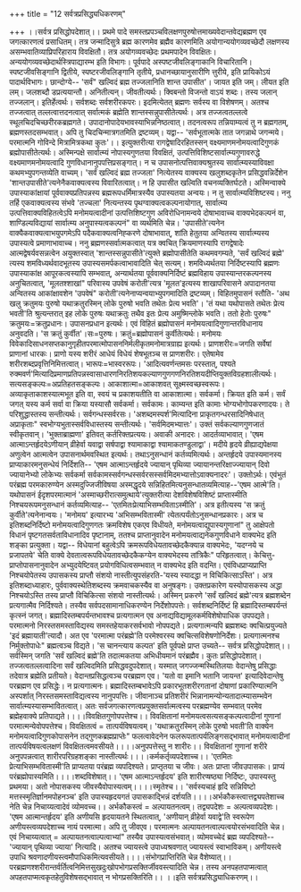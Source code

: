 +++
title = "12 सर्वत्रप्रसिद्ध्यधिकरणम्"

+++
।।सर्वत्र प्रसिद्धोपदेशात्।। प्रथमे पादे समस्तप्रपञ्चविलक्षणपुरुषोत्तमाख्यवेदान्तवेद्यब्रह्मण एव जगत्कारणत्वं प्रसाधितम्। तत्र जन्मादिसुत्रे ब्रह्म कारणमेव ब्रह्मैव कारणमिति अयोगान्ययोगव्यवच्छेदौ लक्षणस्य असम्भवातिव्याप्रिपरिहाराय विवक्षितौ। तत्र अयोगव्यवच्छेदः प्रथमपादेन विवक्षितः। अन्ययोगव्यवच्छेदार्थस्त्रिपाद्यारम्भ इति विभागः। पूर्वपादे अस्पष्टजीवलिङ्गाकानि विचारितानि। स्पष्टजीवसिङ्गानि द्वितीये, स्पष्टरजीवलिङ्गानि तृतीये, प्रधानच्छायानुसारीणि त्तुरीये, इति प्रायिकोऽयं पादार्थविभागः। छान्दोग्ये-- 'सर्वं" खल्विदं ब्रह्म तज्जलानिति शान्त उपासीत'। जायत इति जम्। लीयत इति लम्। जलशब्दौ डप्रत्ययान्तौ। अनितीत्यन्। जीवतीत्यर्थः। क्विबन्तो विजन्तो वाऽयं शब्दः। तस्य जलान् तज्जलान्। इतिर्हेत्वर्थः। सर्वशब्दः सर्वशरीरकपरः। इदमित्येतत् ब्रह्मणः सर्वस्य वा विशेषणम्। अतश्च तज्जत्वात् तल्लत्वात्तदनत्वात् सर्वात्मकं ब्रह्मेति शान्तस्सन्नुपासीतेत्यर्थः। अत्र तज्जत्वतल्लत्वे स्थूलचिदचिच्छरीरकब्रह्मगते। उपादानोपादेयभावस्याभिन्ननिष्ठत्वात्। तदनत्वरूप तन्नियाम्यत्वं तु न ब्रह्मगतम्, ब्रह्मणस्तदसम्भवात्। अपि तु चिदचिन्मात्रगतमिति द्रष्टव्यम्। यद्वा-- 'सर्वभूतात्मके तात जगन्नाथे जगन्मये। परमात्मनि गोविन्दे मित्रामित्रकथा कुतः'।। इत्युक्तरीत्या रागद्वेषादिरहितस्सन् वक्ष्यमाणमनोमयत्वादिगुणकं ब्रह्मोपासीतेत्यर्थः। अस्मिन्पक्षे सार्वात्म्यं नोपास्यगुणतया विवक्षितं, उत्पत्तिविशिष्टसार्वात्म्यगुणावरुद्धे वक्ष्यमाणमनोमयत्वादि गुणविधानानुपपत्तिप्रसङ्गात्। न च उपासनोत्पत्तिवाक्यश्रुतस्य सार्वात्म्यस्याविवक्षा कथमभ्युपगन्तव्येति वाच्यम्। 'सर्वं खल्विदं ब्रह्म तज्जला' नित्येतस्य वाक्यस्य खलुशब्दकृतेन प्रसिद्धवन्निर्देशेन 'शान्तउपासीते'त्यनेनैकवाक्यत्वस्य विवारितत्वात्। न हि उपासीत खल्विति वचनव्यक्तिर्घटते। अस्मिन्वाक्ये उपास्याकांक्षायां पूर्ववाक्यप्रतिपन्नस्य ब्रह्मरूपधर्मिमात्रस्यैव उपास्यतया अन्वयः। न तु सार्वात्म्यविशिष्टस्य। ननु तर्हि एकवाक्यत्वस्य संभवे 'तज्चला' नित्यन्तस्य पृथग्वाक्यत्वकल्पनायोगात्, सार्वात्म्य उत्पत्तिवाक्यविहितत्वेऽपि मनोमयत्वादीनां उत्पत्तिशिष्टगुण अविरोधिनामन्वये दोषाभावाच्च वाक्यभेदकल्पनं वा, शाण्डिल्यविद्यायां सार्वात्म्य अनुपास्यत्वकल्पनं" वा व्यर्थमिति चेन्न। 'उपासीते'त्यनेन वाक्यैकवाक्यत्वाभयुपगमेऽपि पदैकवाक्यत्वनिह्करणे दोषाभावात्, शांति हेतुतया अन्वितस्य सार्वात्म्यस्य उपास्यत्वे प्रमाणाभावाच्च। ननु ब्रह्मणस्सर्वात्मकत्वात् यत्र क्वचित् क्रियमाणस्यापि रागद्वेषादेः आत्मद्वेषर्यवसन्नत्वेन अयुक्तस्वात् 'शान्तस्सन्नुपासीते'त्युक्ते ब्रह्मोपासीतेति कथमवगम्यते, 'सर्वं खल्विदं ब्रह्मे' त्यस्य शमविध्यर्थवादभूतस्य उपास्यसमर्पकत्वाभावादिति चेत् सत्यम्। शमविध्यर्थतया निर्दिष्टस्यापि ब्रह्मणः उपास्याकांक्ष आपूरकत्वस्यापि सम्भवात्, अन्यार्थतया पूर्ववाक्यनिर्दिष्टं ब्रह्मविहाय उपास्यान्तरकल्पनस्य अनुचितत्वात्, 'मूलतश्शाखां" परिवास्य उपवेषं करोती'त्यत्र 'मूलत'इत्यस्य शाखापरिवासने अपादानतया अन्वितस्य आकांक्षावशेन 'उपवेषं" करोती'त्यनेनाप्यन्वयाभ्युपगमादिति द्रष्टव्यम्। विहितमुपासनं स्तौति- 'अथ खलु क्रतुमयः पुरुषो यथाक्रतुरस्मिन् लोके पुरुषो भवति तथेतः प्रेत्य भवति'। 'तं यथा यथोपासते तथेतः प्रेत्य भवती'ति श्रुत्यन्तरात् इह लोके पुरुषः यथाक्रतुः तथैव इतः प्रेत्य अमुष्मिन्लोके भवति। ततो हेतोः पुरुषः" क्रतुमयः=क्रतुप्रधानः। उपासनप्रधान इत्यर्थः। एवं विहितं ब्रह्मोपासनं मनोमयत्वादिगुणान्तरविधानाय अनुवदति। 'स क्रतुं कुर्वीत'।सः=पुरुषः। क्रतुं=ब्रह्मोपासनं कुर्वीतेत्यर्थः। मनोमयः विवेकादिसाधनसप्तकानुगृहीतपरमात्मोपासननिर्मलीकृतमनोमात्रग्राह्य इत्यर्थः। प्राणशरीरः=जगति सर्वेषां प्राणानां धारकः। प्राणो यस्य शरीरं आधेयं विधेयं शेषभूतञ्च स प्राणशरीरः। एतेषामेव शरीरशब्दप्रवृत्तिनिमित्तत्वात्। भारूपः=भास्वररूपः। 'आदित्यवर्णन्तमसः परस्तात्, पश्यते रुक्मवर्ण'मित्यादिप्रमाणप्रतिपन्नस्वासाधारणनिरतिशयकल्याणगुणगणनिरतिशयदीप्तियुक्तविग्रहशालीत्यर्थः। सत्यसङ्कल्पः=अप्रतिहतसङ्कल्पः। आकाशात्मा=आकाशवत् सूक्ष्मस्वच्छस्वरूपः। अव्याकृताकाशस्यात्मभूत इति वा, स्वयं च प्रकाशयतीति वा आकाशात्मा। सर्वकर्मा। क्रियत इति कर्म। सर्वं जगत् यस्य कर्म सर्वा वा क्रिया यस्यासौ सर्वकर्मा। सर्वकामः। काम्यन्त इति कामाः भोग्यभोगोपकरणादयः। ते परिशुद्धास्तस्य सन्तीत्यर्थः। सर्वगन्धस्सर्वरसः। 'अशब्दमस्पर्श'मित्यादिना प्राकृतगन्धरसादिनिषेधात् अप्राकृताः" स्वभोग्यभुतास्सर्वविधास्तस्य सन्तीत्यर्थः। 'सर्वमिदमभ्यात्तः'। उक्तं सर्वकल्याणगुणजातं स्वीकृतवान्। 'भुक्ताब्राह्मणा' इतिवत् कर्तरिक्तप्रत्ययः। अवाकी अनादरः। आदर्तव्याभावात्। 'एषम आत्माऽन्तर्हृदयेऽणीयान् व्रीहेर्वा यवाद्वा सर्षपाद्वा श्यामाकाद्वा श्यामाकतण्डुलाद्वा'। मदीये हृदये व्रीह्याद्यपेक्षया अणुत्वेन आत्मत्वेन उपासनार्थमवस्थित इत्यर्थः। तथाऽनुसन्धानं कर्तव्यमित्यर्थः। अन्तर्हृदये उपास्यमानस्य प्राप्याकारमनुसन्धेयं निर्दिशति-- 'एषम आत्माऽन्तर्हृदये ज्यायान् पृथिव्या ज्यायानन्तरिक्षाज्ज्यायान् दिवो ज्यायानेभ्यो लोकेभ्यः सर्वकर्मा सर्वकामस्सर्वगन्धस्सर्वरसस्सर्वमिदमभ्यात्तोऽवाक्यनादरः'। उक्तोऽर्थः। एवंभुतं परंब्रह्म परमकारुण्येन अस्मदुज्जिजीविषया अस्मद्धृदये सन्निहितमित्यनुसन्धातव्यमित्याह--'एषम आत्मे'ति। यथोपासनं ईदृशपरमात्मानं 'अस्माच्छरीरात्समुत्थाये'त्युक्तरीत्या देशविशेषविशिष्टं प्राप्तास्मीति निश्चयरूपमनुसन्धानं कर्तव्यमित्याह-- 'एतमितःप्रेत्याभिसम्भविताऽस्मीति'। अत्र इतीत्यस्य 'स क्रतुं कुर्वीते'त्यनेनान्वयः। 'मनोमय' इत्यारभ्य 'अभिसम्भवितास्मी' त्येतत्पर्यंतोऽनुसन्धानप्रकारः। अत्र च इतिशब्दनिर्दिष्टो मनोमयत्वादिगुणगतः क्रमविशेष एकएव विधीयते, मनोमयत्वाद्युपास्यगुणानां" तु आक्षेपतो विधानं पृष्टगतसर्वताविधानादिव पृष्टानाम्, ततश्च प्राप्तानुवादेन मनोमयत्वाद्यनेकगुणविधाने वाक्यभेद इति शङ्का प्रत्युक्ता। यद्वा-- विधेयानां बहुत्वेऽपि क्रमरूपविधेयतावच्छेदकैक्यान्न वाक्यभेदः, 'यदग्नये च प्रजापतये' चेति वाक्ये देवतात्वरूपविधेयतावच्छेदकैकग्येन वाक्यभेदस्य तांत्रिकैः" परिहृतत्वात्। केचित्तु- प्राप्तोपासनानुवादेन अभ्युदयेष्टिवत् प्रयोगविधित्वसम्भवात् न वाक्यभेद इति वदन्ति। एवंविधप्राप्यप्राप्ति निश्चयोपेतस्य उपासकस्य प्राप्तौ संशयो नास्तीत्युपसंहरति-'यस्य स्यादद्धा न विचिकित्साऽस्ति'। अत्र इतिशब्दाध्याहारः, पुर्ववाक्यस्थेतिशब्दस्य क्रमवाचकस्यैव वा अनुषङ्गः। उक्तप्रकारेण यस्योपासकस्य अद्धा निश्चयोऽस्ति तस्य प्राप्तौ विचिकित्सा संशयो नास्तीत्यर्थः। अस्मिन् प्रकरणे 'सर्वं खल्विदं ब्रह्मे'त्यत्र ब्रह्मशब्देन प्रत्यगात्मैव निर्दिश्यते। तस्यैव सर्वपदसामानाधिकरण्येन निर्देशोपपत्तेः। सर्वशब्दनिर्दिष्टं हि ब्रह्मादिस्तम्बपर्यन्तं कृत्स्नं जगत्। ब्रह्मादिस्तम्बपर्यन्तभावश्च प्रत्यगात्मन एव अनाद्यविद्यामूलकर्मविशेषोपाधिक उपपद्यते। परमात्मनो निरस्तसमस्ताविद्यस्य समस्तहेयाकरसर्वभावो नोपपद्यते। प्रत्यगात्मन्यपि ब्रह्मशब्दः क्वचित्प्रयुज्यते 'इदं ब्रह्मायाती'त्यादौ। अत एव 'परमात्मा परंब्रह्मे'ति परमेश्वरस्य क्वचित्सविशेषणोनिर्देशः। प्रत्यगात्मनश्च निर्मुक्तोपाधेः" ब्रह्मत्वञ्च विद्यते। 'स चानन्त्याय कल्पत' इति पूर्वपक्षे प्राप्त उच्यते-- सर्वत्र प्रसिद्धोपदेशात्।। सर्वस्मिन् जगति 'सर्वं खल्विदं ब्रह्मे'ति तदात्मकतया अभिधीयमानं परंब्रह्मैव। कुतः प्रसिद्धोपदेशात्। तज्जत्वतल्लत्वादिना सर्वं खल्विदमिति प्रसिद्धवदुपदेशात्। यस्मात् जगज्जन्मस्थितिलयाः वेदान्तेषु प्रसिद्धाः तदेवात्र ब्रह्मेति प्रतीयते। वेदान्तप्रसिद्धत्वञ्च परब्रह्मण एव। 'यतो वा इमानि भतानि जायन्त' इत्यादिवेदान्तेषु परब्रह्मण एव प्रसिद्धेः। न प्रत्यगात्मनः। ब्रह्मादिस्तम्बभावेऽपि प्रकारभूतशरीरगतानां दोषाणां प्रकारिण्यात्मनि अस्पर्शात् निरस्तसमस्ताविद्यत्वस्य नानुपपत्तिः। जीवानाञ्च प्रतिशरीरं भिन्नानामन्योन्यतादात्म्यासम्भवेन सार्वात्म्यस्यासम्भावितत्वात्। अतः सर्वजगत्कारणत्वप्रयुक्तसर्वात्मत्वस्य परब्रह्मण्येव सम्भवात् परमेव ब्रह्मेहवाक्ये प्रतिपाद्यते।।।।विवक्षितगुणोपपत्तेश्च।। विवक्षितानां मनोमयत्वसत्यसङ्कल्पत्वादीनां गुणानां परमात्मन्येवोपपत्तेश्च। विवक्षितत्वं = तात्पर्यविषयत्वम्। 'यथाक्रतुरस्मिन् लोके पुरुषो भवती'ति वाक्येन मनोमयत्वादिगुणकोपासनेन तद्गुणकब्रह्मप्राप्तेः" फलत्वावेदनेन फलरूपतात्पर्यलिङ्गसद्भावात् मनोमयत्वादीनां तात्पर्यविषयत्वलक्षणं विवक्षितत्वमवसीयते।।।।अनुपपत्तेस्तु न शारीरः।। विवक्षितानां गुणानां शरीरे अनुपपन्नत्वात् शारीरपरिग्रहशङ्का नास्तीत्यर्थः।।।।कर्मकर्तृव्यपदेशाच्च।। 'एतमितः प्रेत्याभिसम्भवितास्मी'ति प्राप्यतया परंब्रह्म व्यपदिश्यते। प्राप्तृतया च जीवः। अतः प्राप्ता जीवउपासकः। प्राप्यं परंब्रह्मोपास्यमिति।।।।शब्दविशेषात्।। 'एषम आत्माऽन्तर्हृदय' इति शारीरप्षष्ठ्या निर्दिष्टः, उपास्यस्तु प्रथमया। अतो नोपासकस्य जीवस्यैवोपास्यत्वम्।।।।स्मृतेश्च।। 'सर्वस्यचाहं हृदि सन्निविष्टो मत्तस्स्मृतिर्ज्ञानमपोहनञ्च' इति उपास्यहृदयगतं उपासकाद्भिन्नं दर्शयति।।।।अर्भकौकस्त्वात्तद्व्यपतेशाच्च नेति चेन्न निचाय्यत्वादेवं व्योमवच्च।। अर्भकौकस्त्वं = अल्पायतनत्वम्। तद्व्यपदेशः = अल्पत्वव्यपदेशः। 'एषम आत्मान्तर्हृदय' इति अणीयसि हृदयायतने स्थितत्वात्, 'अणीयान् व्रीहेर्वा यवाद्वे'ति स्वरूपेण अणीयस्त्वव्यपदेशाच्च नायं परमात्मा। अपि तु जीवएव। परमात्मनः अल्पायतनत्वाल्पत्वयोरसंभवादिति चेन्न। एवं निचाय्यत्वात् = अल्पायतनत्वाल्पत्वाभ्यां" तस्यैव उपास्यत्वसंभवात्। व्योमवच्चेदं ब्रह्म व्यपदिश्यते-- 'ज्यायान् पृथिव्या ज्याया' नित्यादि। अतश्च ज्यायस्त्वे उपाध्यश्रवणात् ज्यायस्त्वं स्वाभाविकम्। अणीयस्त्वे उपाधि श्रवणादणीयस्त्वमौपाधिकमित्यवसीयते।।।।संभोगप्राप्तिरिति चेन्न वैशेष्यात्।। परब्रह्मणश्शरीरान्तर्वर्तित्वनिमित्तसुखदुःखोपभोगप्रसक्तिर्जीववस्त्यादिति चेन्न। तस्य अनपहतपाप्मत्वात् अपहतपाप्मत्वकृतहेतुविशेषसद्भावात् न भोगप्रसक्तिरिति।। ।।इति सर्वत्रप्रसिद्ध्याधिकरणम्।।